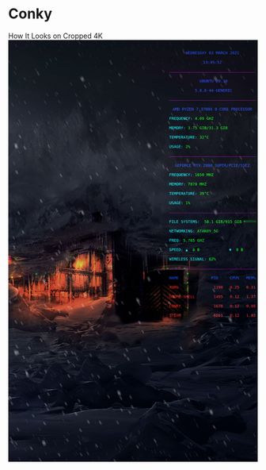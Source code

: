 # Conky
How It Looks on Cropped 4K
![](https://raw.githubusercontent.com/VulgarisMagistralis/Conky/main/Conky.png)
